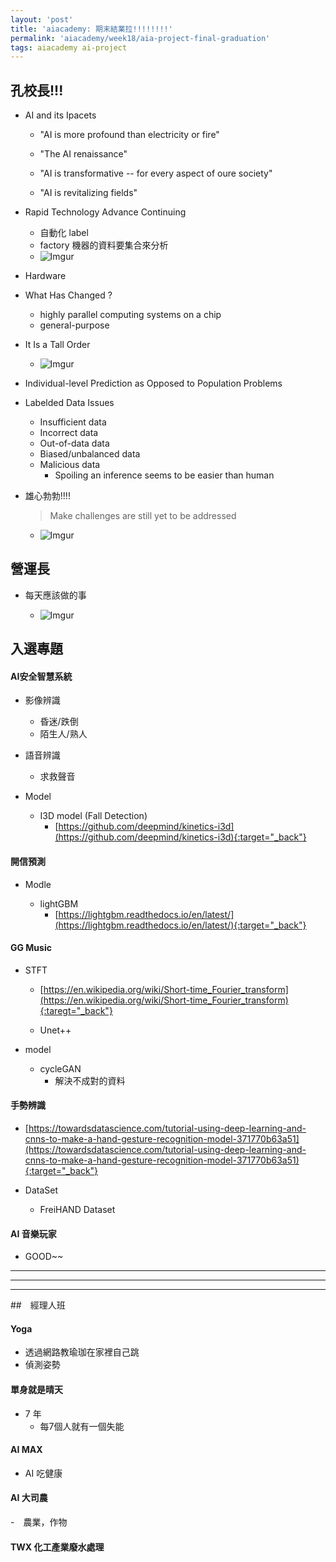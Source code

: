 ```yaml
---
layout: 'post'
title: 'aiacademy: 期末結業拉!!!!!!!!'
permalink: 'aiacademy/week18/aia-project-final-graduation'
tags: aiacademy ai-project
---
```


## 孔校長!!!

- AI and its Ipacets 

   - "AI is more profound than electricity or fire"

   - "The AI renaissance"

   - "AI is transformative -- for every aspect of oure society"

   - "AI is revitalizing fields"


- Rapid Technology Advance Continuing

   - 自動化 label
   - factory 機器的資料要集合來分析
   - ![Imgur](https://i.imgur.com/6D1fYNu.jpg)

- Hardware

- What Has Changed ?

   - highly parallel computing systems on a chip
   - general-purpose

- It Is a Tall Order 

   - ![Imgur](https://i.imgur.com/00ImHFf.jpg)


- Individual-level Prediction as Opposed to Population Problems


- Labelded Data Issues

   - Insufficient data 
   - Incorrect data 
   - Out-of-data data
   - Biased/unbalanced data
   - Malicious data
      - Spoiling an inference seems to be easier than human

- 雄心勃勃!!!!

   > Make challenges are still yet to be addressed

   - ![Imgur](https://i.imgur.com/QyuYtqh.jpg)


## 營運長

- 每天應該做的事

   - ![Imgur](https://i.imgur.com/WLM5X1n.jpg)


## 入選專題

#### AI安全智慧系統

- 影像辨識
   - 昏迷/跌倒
   - 陌生人/熟人
- 語音辨識
   - 求救聲音

- Model

   - I3D model (Fall Detection)
      - [https://github.com/deepmind/kinetics-i3d](https://github.com/deepmind/kinetics-i3d){:target="_back"}


#### 開信預測

- Modle 

    - lightGBM
       - [https://lightgbm.readthedocs.io/en/latest/](https://lightgbm.readthedocs.io/en/latest/){:target="_back"}

#### GG Music

- STFT

   - [https://en.wikipedia.org/wiki/Short-time_Fourier_transform](https://en.wikipedia.org/wiki/Short-time_Fourier_transform){:taregt="_back"}

   - Unet++ 

- model 

   - cycleGAN
      - 解決不成對的資料


#### 手勢辨識


- [https://towardsdatascience.com/tutorial-using-deep-learning-and-cnns-to-make-a-hand-gesture-recognition-model-371770b63a51](https://towardsdatascience.com/tutorial-using-deep-learning-and-cnns-to-make-a-hand-gesture-recognition-model-371770b63a51){:target="_back"}


- DataSet

    - FreiHAND Dataset


#### AI 音樂玩家

   - GOOD~~


---
---
---

##　經理人班

#### Yoga

- 透過網路教瑜珈在家裡自己跳
- 偵測姿勢

#### 單身就是晴天

- 7 年
   - 每7個人就有一個失能

#### AI MAX

- AI 吃健康


#### AI 大司農

-　農業，作物


#### TWX 化工產業廢水處理
